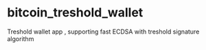 # bitcoin_treshold_wallet
Treshold wallet app , supporting fast ECDSA with treshold signature algorithm
